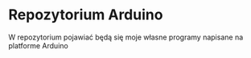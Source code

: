 # Repozytorium Arduino

W repozytorium pojawiać będą się moje własne programy napisane na platforme Arduino
